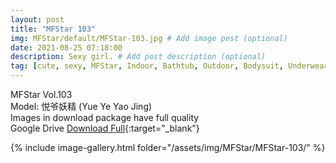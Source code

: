 ```yaml
---
layout: post
title: "MFStar 103"
img: MFStar/default/MFStar-103.jpg # Add image post (optional)
date: 2021-08-25 07:18:00
description: Sexy girl. # Add post description (optional)
tag: [cute, sexy, MFStar, Indoor, Bathtub, Outdoor, Bodysuit, Underwear, Cosplay, Big Tits, Tattoo, CHINAGIRLS]
---
```

MFStar Vol.103  
Model: 悦爷妖精 (Yue Ye Yao Jing)     
Images in download package have full quality                    
Google Drive [Download Full](https://ouo.io/a7UBXD){:target="_blank"}

{% include image-gallery.html folder="/assets/img/MFStar/MFStar-103/" %}
